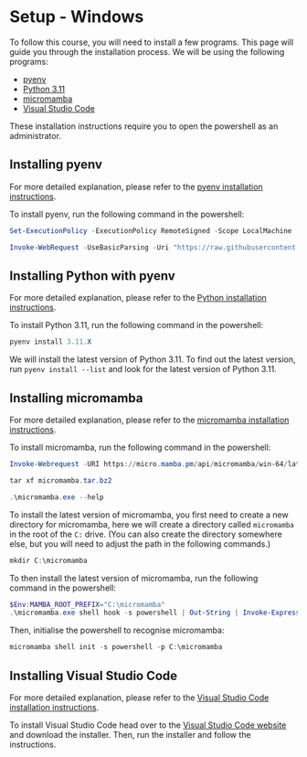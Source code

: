 # Setup - Windows

To follow this course, you will need to install a few programs. This page will guide you through the installation
process. We will be using the following programs:

* [pyenv](https://github.com/pyenv/pyenv)
* [Python 3.11](https://www.python.org/)
* [micromamba](https://micromamba.readthedocs.io/en/latest/)
* [Visual Studio Code](https://code.visualstudio.com/)

These installation instructions require you to open the powershell as an administrator.

## Installing pyenv

For more detailed explanation, please refer to the [pyenv installation instructions](.#installing-pyenv).

To install pyenv, run the following command in the powershell:

```powershell
Set-ExecutionPolicy -ExecutionPolicy RemoteSigned -Scope LocalMachine

Invoke-WebRequest -UseBasicParsing -Uri "https://raw.githubusercontent.com/pyenv-win/pyenv-win/master/pyenv-win/install-pyenv-win.ps1" -OutFile "./install-pyenv-win.ps1"; &"./install-pyenv-win.ps1"
```

## Installing Python with pyenv

For more detailed explanation, please refer to the [Python installation instructions](.#installing-python-with-pyenv).

To install Python 3.11, run the following command in the powershell:

```powershell
pyenv install 3.11.X
```

We will install the latest version of Python 3.11. To find out the latest version, run `pyenv install --list` and look
for the latest version of Python 3.11.

## Installing micromamba

For more detailed explanation, please refer to the [micromamba installation instructions](.#installing-micromamba).

To install micromamba, run the following command in the powershell:

```powershell
Invoke-Webrequest -URI https://micro.mamba.pm/api/micromamba/win-64/latest -OutFile micromamba.tar.bz2

tar xf micromamba.tar.bz2

.\micromamba.exe --help
```

To install the latest version of micromamba, you first need to create a new directory for micromamba, here we will
create a directory called `micromamba` in the root of the `C:` drive. (You can also create the directory somewhere else,
but you will need to adjust the path in the following commands.)

```powershell
mkdir C:\micromamba
```

To then install the latest version of micromamba, run the following command in the powershell:

```powershell
$Env:MAMBA_ROOT_PREFIX="C:\micromamba"
.\micromamba.exe shell hook -s powershell | Out-String | Invoke-Expression
```

Then, initialise the powershell to recognise micromamba:

```powershell
micromamba shell init -s powershell -p C:\micromamba
```

## Installing Visual Studio Code

For more detailed explanation, please refer to
the [Visual Studio Code installation instructions](.#installing-visual-studio-code).

To install Visual Studio Code head over to the [Visual Studio Code website](https://code.visualstudio.com/) and download
the installer. Then, run the installer and follow the instructions.

